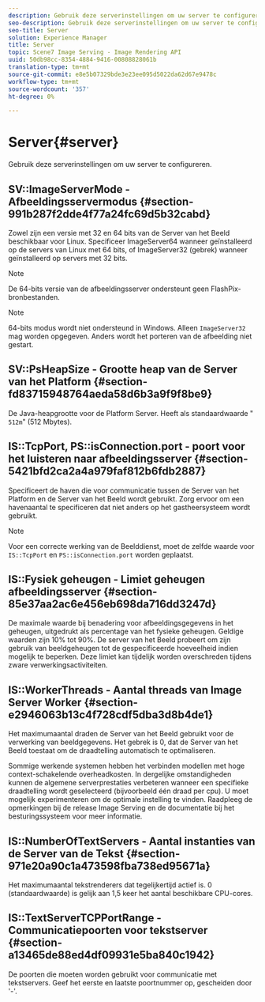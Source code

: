 ```yaml
---
description: Gebruik deze serverinstellingen om uw server te configureren.
seo-description: Gebruik deze serverinstellingen om uw server te configureren.
seo-title: Server
solution: Experience Manager
title: Server
topic: Scene7 Image Serving - Image Rendering API
uuid: 50db98cc-8354-4884-9416-00808828061b
translation-type: tm+mt
source-git-commit: e8e5b07329bde3e23ee095d5022da62d67e9478c
workflow-type: tm+mt
source-wordcount: '357'
ht-degree: 0%

---
```



# Server{#server}

Gebruik deze serverinstellingen om uw server te configureren.

## SV::ImageServerMode - Afbeeldingsservermodus {#section-991b287f2dde4f77a24fc69d5b32cabd}

Zowel zijn een versie met 32 en 64 bits van de Server van het Beeld beschikbaar voor Linux. Specificeer ImageServer64 wanneer geïnstalleerd op de servers van Linux met 64 bits, of ImageServer32 (gebrek) wanneer geïnstalleerd op servers met 32 bits.

>[!NOTE]
>
>De 64-bits versie van de afbeeldingsserver ondersteunt geen FlashPix-bronbestanden.

>[!NOTE]
>
>64-bits modus wordt niet ondersteund in Windows. Alleen `ImageServer32` mag worden opgegeven. Anders wordt het porteren van de afbeelding niet gestart.

## SV::PsHeapSize - Grootte heap van de Server van het Platform {#section-fd83715948764aeda58d6b3a9f9f8be9}

De Java-heapgrootte voor de Platform Server. Heeft als standaardwaarde &quot; `512m`&quot; (512 Mbytes).

## IS::TcpPort, PS::isConnection.port - poort voor het luisteren naar afbeeldingsserver {#section-5421bfd2ca2a4a979faf812b6fdb2887}

Specificeert de haven die voor communicatie tussen de Server van het Platform en de Server van het Beeld wordt gebruikt. Zorg ervoor om een havenaantal te specificeren dat niet anders op het gastheersysteem wordt gebruikt.

>[!NOTE]
>
>Voor een correcte werking van de Beelddienst, moet de zelfde waarde voor `IS::TcpPort` en `PS::isConnection.port` worden geplaatst.

## IS::Fysiek geheugen - Limiet geheugen afbeeldingsserver {#section-85e37aa2ac6e456eb698da716dd3247d}

De maximale waarde bij benadering voor afbeeldingsgegevens in het geheugen, uitgedrukt als percentage van het fysieke geheugen. Geldige waarden zijn 10% tot 90%. De server van het Beeld probeert om zijn gebruik van beeldgeheugen tot de gespecificeerde hoeveelheid indien mogelijk te beperken. Deze limiet kan tijdelijk worden overschreden tijdens zware verwerkingsactiviteiten.

## IS::WorkerThreads - Aantal threads van Image Server Worker {#section-e2946063b13c4f728cdf5dba3d8b4de1}

Het maximumaantal draden de Server van het Beeld gebruikt voor de verwerking van beeldgegevens. Het gebrek is 0, dat de Server van het Beeld toestaat om de draadtelling automatisch te optimaliseren.

Sommige werkende systemen hebben het verbinden modellen met hoge context-schakelende overheadkosten. In dergelijke omstandigheden kunnen de algemene serverprestaties verbeteren wanneer een specifieke draadtelling wordt geselecteerd (bijvoorbeeld één draad per cpu). U moet mogelijk experimenteren om de optimale instelling te vinden. Raadpleeg de opmerkingen bij de release Image Serving en de documentatie bij het besturingssysteem voor meer informatie.

## IS::NumberOfTextServers - Aantal instanties van de Server van de Tekst {#section-971e20a90c1a473598fba738ed95671a}

Het maximumaantal tekstrenderers dat tegelijkertijd actief is. 0 (standaardwaarde) is gelijk aan 1,5 keer het aantal beschikbare CPU-cores.

## IS::TextServerTCPPortRange - Communicatiepoorten voor tekstserver {#section-a13465de88ed4df09931e5ba840c1942}

De poorten die moeten worden gebruikt voor communicatie met tekstservers. Geef het eerste en laatste poortnummer op, gescheiden door &#39;-&#39;.
